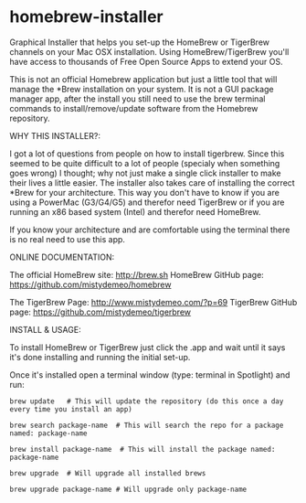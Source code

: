 homebrew-installer
==================

Graphical Installer that helps you set-up the HomeBrew or TigerBrew channels on your Mac OSX installation. Using HomeBrew/TigerBrew you'll have access to thousands of Free Open Source Apps to extend your OS. 

This is not an official Homebrew application but just a little tool that will manage
the *Brew installation on your system. It is not a GUI package manager app, after the install
you still need to use the brew terminal commands to install/remove/update software from the
Homebrew repository.

WHY THIS INSTALLER?:

I got a lot of questions from people on how to install tigerbrew. Since this seemed to be
quite difficult to a lot of people (specialy when something goes wrong) I thought; 
why not just make a single click installer to make their lives a little easier. 
The installer also takes care of installing the correct *Brew for your architecture. 
This way you don't have to know if you are using a PowerMac (G3/G4/G5) and therefor 
need TigerBrew or if you are running an x86 based system (Intel) and therefor need HomeBrew.

If you know your architecture and are comfortable using the terminal there is no real need
to use this app.


ONLINE DOCUMENTATION:

The official HomeBrew site: http://brew.sh
HomeBrew GitHub page: https://github.com/mistydemeo/homebrew

The TigerBrew Page: http://www.mistydemeo.com/?p=69
TigerBrew GitHub page: https://github.com/mistydemeo/tigerbrew



INSTALL & USAGE:

To install HomeBrew or TigerBrew just click the .app and wait until it says it's done
installing and running the initial set-up.

Once it's installed open a terminal window (type: terminal in Spotlight) and run:

	brew update   # This will update the repository (do this once a day every time you install an app)

	brew search package-name  # This will search the repo for a package named: package-name

	brew install package-name  # This will install the package named: package-name

	brew upgrade  # Will upgrade all installed brews

	brew upgrade package-name # Will upgrade only package-name
